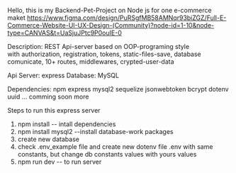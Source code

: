  Hello,  this is my Backend-Pet-Project on Node js for one e-commerce maket 
 https://www.figma.com/design/PuRSgfMB58AMNqr93biZGZ/Full-E-Commerce-Website-UI-UX-Design-(Community)?node-id=1-10&node-type=CANVAS&t=UaSjuJPtc9P0ouIE-0

 Description: REST Api-server based on OOP-programing style  
             with  authorization, registration, tokens, static-files-save,
             database comunicate, 10+ routes, middlewares,
             crypted-user-data

Api Server: express
Database: MySQL

Dependencies:
npm 
express
mysql2
sequelize
jsonwebtoken
bcrypt
dotenv
uuid
... comming soon more

Steps to run this express server
1. npm install       -- intall dependencies
2. npm install mysql2   --install database-work packages
3.  create new database 
4. check .env_example file  and create new dotenv file .env with
 same constants, but change db constants values with yours values
5. npm run dev  -- to run server
